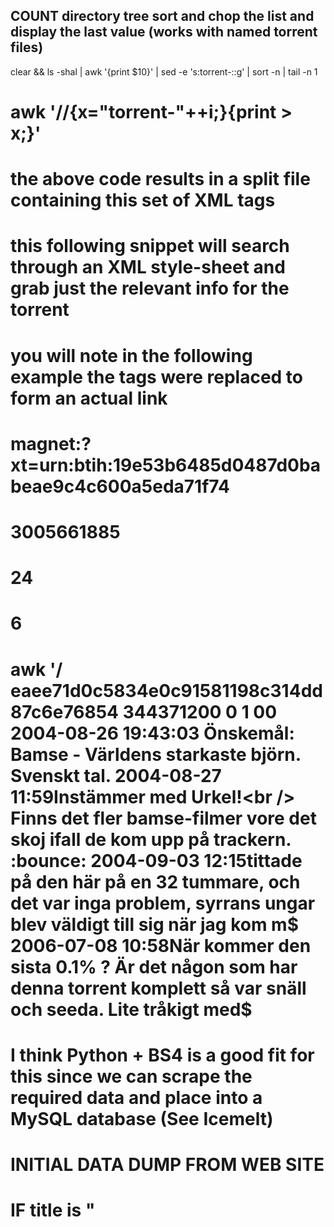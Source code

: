 
## COUNT directory tree sort and chop the list and display the last value (works with named torrent files)
clear && ls -shal | awk '{print $10}' | sed -e 's:torrent-::g' | sort -n | tail -n 1



#
# awk '/<torrent>/{x="torrent-"++i;}{print > x;}'
#
# the above code results in a split file containing this set of XML tags


# this following snippet will search through an XML style-sheet and grab just the relevant info for the torrent
# you will note in the following example the <magnet></magnet> tags were replaced to form an actual link
# <title>Half Life 2 plus extras</title>
# magnet:?xt=urn:btih:19e53b6485d0487d0babeae9c4c600a5eda71f74
# <size>3005661885</size>
# <seeders>24</seeders>
# <leechers>6</leechers>

# awk '/<title>/,/<leechers>/{print}' rich.xml | grep --ignore-case "REGEX" -A 4 | sed 's:<\/magnet>::g' | sed 's:<magnet>:magnet\:?xt=urn\:btih\::g'

<torrent>
<id>3234495</id>
<title>[Request] Bamse - Världens starkaste björn.DivX</title>
<magnet>eaee71d0c5834e0c91581198c314dd87c6e76854</magnet>
<size>344371200</size>
<seeders>0</seeders>
<leechers>1</leechers>
<quality><up>0</up><down>0</down></quality>
<uploaded>2004-08-26 19:43:03</uploaded>
<nfo>Önskemål: Bamse - Världens starkaste björn. Svenskt tal.</nfo>
<comments>
<comment><when>2004-08-27 11:59</when><what>Instämmer med Urkel!&lt;br /&gt;
Finns det fler bamse-filmer vore det skoj ifall de kom upp på trackern. :bounce:</what></comment>
<comment><when>2004-09-03 12:15</when><what>tittade på den här på en 32 tummare, och det var inga problem, syrrans ungar blev väldigt till sig när jag kom m$
<comment><when>2006-07-08 10:58</when><what>När kommer den sista 0.1% ? Är det någon som har denna torrent komplett så var snäll och seeda. Lite tråkigt med$
</comments>

</torrent>




# I think Python + BS4 is a good fit for this since we can scrape the required data and place into a MySQL database (See Icemelt)
# INITIAL DATA DUMP FROM WEB SITE
# IF title is "<title>Not Found" there is no data beyond this point on the page


# <div id="title">
# The whole Pirate Bay magnet archive</div>
# <div id='details'>
# <dl class='col1'>
# <dt>Type:</dt>
# <dd><a href="/browse/699" title="More from this category">Other &gt; Other</a></dd>
# <dt>Files:</dt>
# <dd><a href="javascript:void(0);" title="Files" onclick="if( filelist &lt; 1 ) { new Ajax.Updater('filelistContainer', '/ajax_details_filelist.php', { method: 'get', parameters: 'id=7016365' } ); filelist=1; }; toggleFilelist(); return false;">1</a></dd>
# <dt>Size:</dt>
# <dd>90.1&nbsp;MiB&nbsp;(94475182&nbsp;Bytes)</dd>
# <dt>Tag(s):</dt>
# <dd><a href="/tag/pirate+bay">pirate bay</a> <a href="/tag/dump">dump</a> </dd>
# </dl>
# <dl class='col2'>
# <dt>Uploaded:</dt>
# <dd>2012-02-08 03:48:18 GMT</dd>
# <dt>By:</dt>
# <dd><a href="/user/allisfine/" title="Browse allisfine">allisfine</a></dd>
# <dt>Seeders:</dt>
# <dd>20</dd>
# <dt>Leechers:</dt>
# <dd>1</dd>
# <dt>Comments</dt>
# <dd><span id='NumComments'>105</span>
# &nbsp; </dd>
# <br/>
# <dt>Info Hash:</dt><dd></dd>
# 938802790A385C49307F34CCA4C30F80B03DF59C
# </dl>

another torrent file had this format:
3519077|Star Trek DS9 S7D1|4642166784|1|0|8aff8ea107b84f77fb0b47ce311739339af125a4
something|Title|

This will print out a table with magnet links and torrent names

cat complete | grep "[Ss]earch [Tt]erm" | awk -F "|" '{print $2,"<>magnet:?xt=urn:btih:"$6}' | awk -F "<>" -f "col.awk"

col.awk
```awk
{
    width=65;
    separator="";

    for (i=1; i<=NF; i++) {
        if (match($i, /[-+]*[0-9]+[\.]*[0-9]*/)) {
            printf("%"width"s", $i);
        }
        else {
            printf("%-"width"s", $i);
        }
        if (i == NF) printf("\n");
        else printf("%s", separator);
    }
}
```
